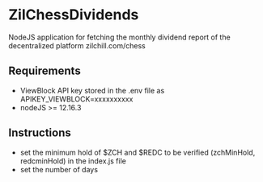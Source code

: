 # ZilChessDividends
NodeJS application for fetching the monthly dividend report of the decentralized platform zilchill.com/chess

## Requirements
* ViewBlock API key stored in the .env file as APIKEY_VIEWBLOCK=xxxxxxxxxx
* nodeJS >= 12.16.3

## Instructions
* set the minimum hold of $ZCH and $REDC to be verified (zchMinHold, redcminHold) in the index.js file
* set the number of days 
